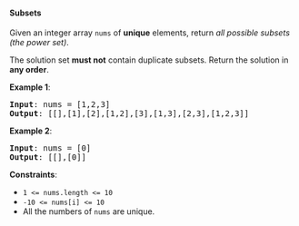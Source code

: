 #### Subsets

Given an integer array `nums` of **unique** elements, return _all possible
subsets (the power set)_.

The solution set **must not** contain duplicate subsets. Return the solution in
**any order**.

**Example 1**:

<pre><b>Input</b>: nums = [1,2,3]
<b>Output</b>: [[],[1],[2],[1,2],[3],[1,3],[2,3],[1,2,3]]
</pre>

**Example 2**:

<pre><b>Input</b>: nums = [0]
<b>Output</b>: [[],[0]]
</pre>

**Constraints**:

- `1 <= nums.length <= 10`
- `-10 <= nums[i] <= 10`
- All the numbers of `nums` are unique.
